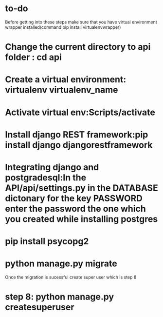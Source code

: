 # to-do


Before getting into these steps make sure that you have virtual environment wrapper installed(command pip install virtualenvwrapper)

# Change the current directory to api folder : cd api
# Create a virtual environment: virtualenv virtualenv_name
# Activate virtual env:Scripts/activate
# Install django REST framework:pip install django djangorestframework
# Integrating django and postgradesql:In the API/api/settings.py in the DATABASE dictonary for the key PASSWORD enter the password the one which you created while installing postgres
# pip install psycopg2
# python manage.py migrate

Once the migration is sucessful create super user which is step 8

# step 8: python manage.py createsuperuser
